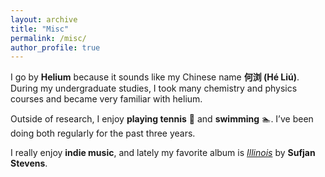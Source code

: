 ```yaml
---
layout: archive
title: "Misc"
permalink: /misc/
author_profile: true
---
```


I go by **Helium** because it sounds like my Chinese name **何浏 (Hé Liú)**. During my undergraduate studies, I took many chemistry and physics courses and became very familiar with helium.

Outside of research, I enjoy **playing tennis** 🎾 and **swimming** 🏊. I’ve been doing both regularly for the past three years.

I really enjoy **indie music**, and lately my favorite album is [*Illinois*](https://pitchfork.com/reviews/albums/7514-illinois/) by **Sufjan Stevens**.
 
